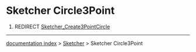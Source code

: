 # Sketcher Circle3Point
1.  REDIRECT [Sketcher\_Create3PointCircle](Sketcher_Create3PointCircle.md)

---
[documentation index](../README.md) > [Sketcher](Sketcher_Workbench.md) > Sketcher Circle3Point
